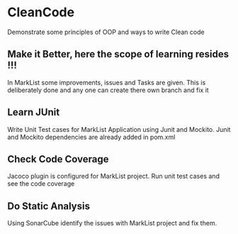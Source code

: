 # CleanCode
Demonstrate some principles of OOP and ways to write Clean code

## Make it Better, here the scope of learning resides !!!
In MarkList some improvements, issues and Tasks are given. This is deliberately done and any one can create there own branch and fix it

## Learn JUnit
Write Unit Test cases for MarkList Application using Junit and Mockito.
Junit and Mockito dependencies are already added in pom.xml

## Check Code Coverage
Jacoco plugin is configured for MarkList project. Run unit test cases and see the code coverage

## Do Static Analysis
Using SonarCube identify the issues with MarkList project and fix them.